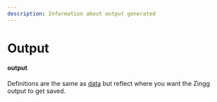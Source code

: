 ```yaml
---
description: Information about output generated
---
```


# Output

#### output

Definitions are the same as [data](https://app.gitbook.com/o/kn0G4kXLdlfPagjso48S/s/ngqsuC2LVWwrOiyPZbU2/\~/changes/qdPbZ0yobcGUlTlRuWfX/stepbystep/configuration/data) but reflect where you want the Zingg output to get saved.
